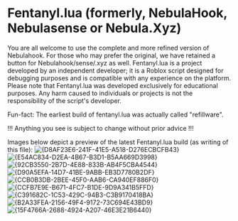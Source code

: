 # Fentanyl.lua (formerly, NebulaHook, Nebulasense or Nebula.Xyz)
You are all welcome to use the complete and more refined version of Nebulahook. For those who may prefer the original, we have retained a button for Nebulahook/sense/.xyz as well.
Fentanyl.lua is a project developed by an independent developer; it is a Roblox script designed for debugging purposes and is compatible with any experience on the platform.
Please note that Fentanyl.lua was developed exclusively for educational purposes. Any harm caused to individuals or projects is not the responsibility of the script's developer.

Fun-fact: The earliest build of fentanyl.lua was actually called "refillware".

!!! Anything you see is subject to change without prior advice !!!

Images below depict a preview of the latest Fentanyl.lua build (as writing of this file):
![{D8AF23E6-241F-41E5-A518-D276ECBCFB43}](https://github.com/user-attachments/assets/b1ab3b0d-229a-458d-ad0e-383b626a8a6b)
![{E54AC834-D2EA-4B67-B3D1-B5AA669D3998}](https://github.com/user-attachments/assets/278fdf6a-026d-4967-b120-4d1c60081468)
![{92CB3550-2B7D-4E88-833B-AB4F5CBA4544}](https://github.com/user-attachments/assets/3da31898-58aa-4ee6-b4df-082b88cb959a)
![{D90A5EFA-14D7-41BE-9ABB-EB3D7780B2DF}](https://github.com/user-attachments/assets/77d2898a-293e-43ed-bb99-37f4b28a250a)
![{CCB0B3DB-2BEE-45F0-AAB6-CA940EF886F0}](https://github.com/user-attachments/assets/3d3d4ceb-a696-4568-8fc6-38ca30306e77)
![{CCFB7E9E-B671-4FC7-B1DE-9D9A341B5FFD}](https://github.com/user-attachments/assets/4d5ae8a7-d12b-473c-82ca-575dbdb77b6a)
![{C391682C-1C53-429C-94B3-C3B9170418BA}](https://github.com/user-attachments/assets/11debf2c-dc9f-4325-8932-e08f11771232)
![{B2A33FEA-2156-49F4-9172-73C694E43BD9}](https://github.com/user-attachments/assets/c88a9840-4b9b-49c7-a757-9ce77f99b743)
![{15F4766A-2688-4924-A207-46E3E21B6440}](https://github.com/user-attachments/assets/a254496f-6173-4465-b655-4252e28976aa)
